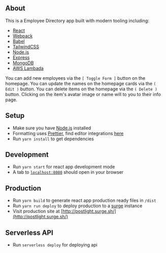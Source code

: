## About

This is a Employee Directory app built with modern tooling including:

- [React](https://reactjs.org/)
- [Webpack](https://webpack.js.org/)
- [Babel](https://babeljs.io/)
- [TailwindCSS](https://tailwindcss.com/)
- [Node.js](https://nodejs.org/en/)
- [Express](https://expressjs.com/)
- [MongoDB](https://www.mongodb.com/)
- [AWS Lambada](https://aws.amazon.com/lambda/)

You can add new employees via the `[ Toggle Form ]` button on the homepage. You can update the names on the homepage cards via the `( Edit )` button. You can delete items on the homepage via the `( Delete )` button. Clicking on the item's avatar image or name will to you to their info page.

## Setup

- Make sure you have [Node.js](https://nodejs.org/) installed
- Formatting uses [Prettier](https://prettier.io/), find editor integrations [here](https://prettier.io/docs/en/editors.html)
- Run `yarn install` to get dependencies

## Development

- Run `yarn start` for react app development mode
- A tab to [`localhost:8080`](localhost:8080) should open in your browser

## Production

- Run `yarn build` to generate react app production ready files in `/dist`
- Run `yarn run deploy` to deploy production to a [surge](https://surge.sh/) instance
- Visit production site at [http://postlight.surge.sh/](http://postlight.surge.sh/)

## Serverless API

- Run `serverless deploy` for deploying api

